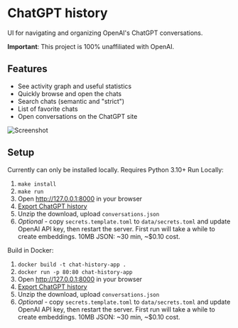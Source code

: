 # ChatGPT history

UI for navigating and organizing OpenAI's ChatGPT conversations.

**Important**: This project is 100% unaffiliated with OpenAI.

## Features

- See activity graph and useful statistics
- Quickly browse and open the chats
- Search chats (semantic and "strict")
- List of favorite chats
- Open conversations on the ChatGPT site

![Screenshot](static/screenshot.png)



## Setup

Currently can only be installed locally. Requires Python 3.10+
Run Locally:
1. `make install`
2. `make run`
3. Open http://127.0.0.1:8000 in your browser
4. [Export ChatGPT history](https://help.openai.com/en/articles/7260999-how-do-i-export-my-chatgpt-history-and-data)
5. Unzip the download, upload `conversations.json`
6. *Optional* - copy `secrets.template.toml` to `data/secrets.toml` and update OpenAI API key, then restart the server. First run will take a while to create embeddings. 10MB JSON: ~30 min, ~$0.10 cost.


Build in Docker:
1. `docker build -t chat-history-app .`
2. `docker run -p 80:80 chat-history-app`
3. Open http://127.0.0.1:8000 in your browser
4. [Export ChatGPT history](https://help.openai.com/en/articles/7260999-how-do-i-export-my-chatgpt-history-and-data)
5. Unzip the download, upload `conversations.json`
6. *Optional* - copy `secrets.template.toml` to `data/secrets.toml` and update OpenAI API key, then restart the server. First run will take a while to create embeddings. 10MB JSON: ~30 min, ~$0.10 cost.
